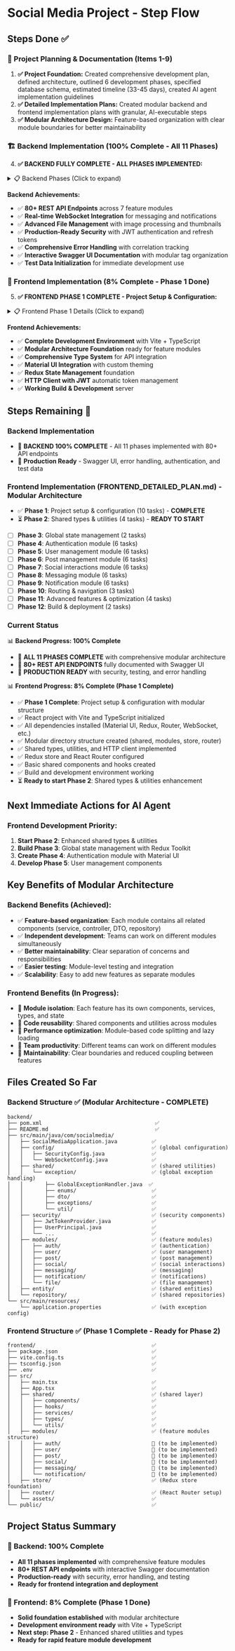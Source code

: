 # Social Media Project - Step Flow

## Steps Done ✅

### 🎯 Project Planning & Documentation (Items 1-9)
1. **✅ Project Foundation:** Created comprehensive development plan, defined architecture, outlined 6 development phases, specified database schema, estimated timeline (33-45 days), created AI agent implementation guidelines
2. **✅ Detailed Implementation Plans:** Created modular backend and frontend implementation plans with granular, AI-executable steps
3. **✅ Modular Architecture Design:** Feature-based organization with clear module boundaries for better maintainability

### 🏗️ Backend Implementation (100% Complete - All 11 Phases)
4. **✅ BACKEND FULLY COMPLETE - ALL PHASES IMPLEMENTED:**

<details>
<summary>📋 Backend Phases (Click to expand)</summary>

- **✅ Phase 1 - Project Setup:** Spring Boot Maven project, dependencies, modular package structure, database configuration, JWT security base
- **✅ Phase 2 - Shared Components:** Database entities (User, Post, Comment, Like, Friendship, Message, Notification), repositories with custom queries, Lombok integration
- **✅ Phase 3 - Authentication Module:** Complete AuthService, JWT token provider with refresh tokens, AuthController with 4 endpoints, token blacklisting
- **✅ Phase 4 - User Management:** UserService with 7 methods, UserController with 7 REST endpoints, custom exceptions, file upload support
- **✅ Phase 5 - Post Management:** PostService with 8 methods, PostController with 8 REST endpoints, authorization checks, pagination
- **✅ Phase 6 - Social Interactions:** CommentService, LikeService, FriendshipService with full CRUD, 3 controllers (33 total endpoints), toggle functionality
- **✅ Phase 7 - Messaging Module:** MessageService with 10 methods, MessageController with 12 endpoints, WebSocket real-time messaging, typing indicators
- **✅ Phase 8 - Notification Module:** NotificationService with 12 methods, NotificationController with 10 endpoints, WebSocket real-time notifications, cross-module integration
- **✅ Phase 9 - File Management:** FileStorageService, ImageProcessingService, FileController with 13 endpoints, thumbnail generation, UUID naming
- **✅ Phase 10 - Cross-Cutting Concerns:** Global exception handling with 8 exception types, comprehensive error response DTOs, correlation IDs, OpenAPI/Swagger documentation
- **✅ Phase 11 - Final Testing & Optimization:** Authentication testing, JWT fixes, production readiness, test data initialization, Swagger UI configuration

</details>

**Backend Achievements:**
- ✅ **80+ REST API Endpoints** across 7 feature modules
- ✅ **Real-time WebSocket Integration** for messaging and notifications  
- ✅ **Advanced File Management** with image processing and thumbnails
- ✅ **Production-Ready Security** with JWT authentication and refresh tokens
- ✅ **Comprehensive Error Handling** with correlation tracking
- ✅ **Interactive Swagger UI Documentation** with modular tag organization
- ✅ **Test Data Initialization** for immediate development use

### 🎨 Frontend Implementation (8% Complete - Phase 1 Done)
5. **✅ FRONTEND PHASE 1 COMPLETE - Project Setup & Configuration:**

<details>
<summary>📋 Frontend Phase 1 Details (Click to expand)</summary>

- **✅ Task 1.1 - React Project:** Vite + TypeScript template with comprehensive dependency stack (Material UI, Redux, Router, WebSocket, etc.)
- **✅ Task 1.2 - TypeScript & Environment:** Path mapping configuration, Vite aliases, API proxy, environment variables
- **✅ Task 1.3 - Modular Structure:** Complete directory structure (shared, modules, store, router, assets) with feature-based organization
- **✅ Task 1.4 - Shared Types & Utilities:** API types, common types, constants, helper functions with proper export structure
- **✅ Task 1.5 - HTTP Client Service:** Axios integration with JWT interceptors, token refresh, error handling, file upload support
- **✅ Task 1.6 - Redux Store:** Redux Toolkit configuration with TypeScript support and development tools
- **✅ Task 1.7 - React Router:** Route configuration with placeholders, 404 handling, route protection structure
- **✅ Task 1.8 - App Component:** Redux Provider, Material UI Theme, CssBaseline, RouterProvider integration
- **✅ Task 1.9 - Shared Components:** LoadingSpinner and ErrorBoundary with Material UI integration
- **✅ Task 1.10 - Shared Hooks:** useLocalStorage and useDebounce with TypeScript generics

</details>

**Frontend Achievements:**
- ✅ **Complete Development Environment** with Vite + TypeScript
- ✅ **Modular Architecture Foundation** ready for feature modules
- ✅ **Comprehensive Type System** for API integration
- ✅ **Material UI Integration** with custom theming
- ✅ **Redux State Management** foundation
- ✅ **HTTP Client with JWT** automatic token management
- ✅ **Working Build & Development** server

## Steps Remaining 🔄

### Backend Implementation
- 🎉 **BACKEND 100% COMPLETE** - All 11 phases implemented with 80+ API endpoints
- 🎉 **Production Ready** - Swagger UI, error handling, authentication, and test data

### Frontend Implementation (FRONTEND_DETAILED_PLAN.md) - Modular Architecture
- ✅ **Phase 1**: Project setup & configuration (10 tasks) - **COMPLETE**
- ⏳ **Phase 2**: Shared types & utilities (4 tasks) - **READY TO START**
- [ ] **Phase 3**: Global state management (2 tasks)
- [ ] **Phase 4**: Authentication module (6 tasks)
- [ ] **Phase 5**: User management module (6 tasks)
- [ ] **Phase 6**: Post management module (6 tasks)
- [ ] **Phase 7**: Social interactions module (6 tasks)
- [ ] **Phase 8**: Messaging module (6 tasks)
- [ ] **Phase 9**: Notification module (6 tasks)
- [ ] **Phase 10**: Routing & navigation (3 tasks)
- [ ] **Phase 11**: Advanced features & optimization (4 tasks)
- [ ] **Phase 12**: Build & deployment (2 tasks)

### Current Status

📊 **Backend Progress: 100% Complete**
- 🎉 **ALL 11 PHASES COMPLETE** with comprehensive modular architecture
- 🎉 **80+ REST API ENDPOINTS** fully documented with Swagger UI
- 🎉 **PRODUCTION READY** with security, testing, and error handling

📊 **Frontend Progress: 8% Complete (Phase 1 Complete)**
- ✅ **Phase 1 Complete**: Project setup & configuration with modular structure
- ✅ React project with Vite and TypeScript initialized
- ✅ All dependencies installed (Material UI, Redux, Router, WebSocket, etc.)
- ✅ Modular directory structure created (shared, modules, store, router)
- ✅ Shared types, utilities, and HTTP client implemented
- ✅ Redux store and React Router configured
- ✅ Basic shared components and hooks created
- ✅ Build and development environment working
- ⏳ **Ready to start Phase 2**: Shared types & utilities enhancement

## Next Immediate Actions for AI Agent

### Frontend Development Priority:
1. **Start Phase 2**: Enhanced shared types & utilities
2. **Build Phase 3**: Global state management with Redux Toolkit
3. **Create Phase 4**: Authentication module with Material UI
4. **Develop Phase 5**: User management components

## Key Benefits of Modular Architecture

### Backend Benefits (Achieved):
- ✅ **Feature-based organization**: Each module contains all related components (service, controller, DTO, repository)
- ✅ **Independent development**: Teams can work on different modules simultaneously
- ✅ **Better maintainability**: Clear separation of concerns and responsibilities
- ✅ **Easier testing**: Module-level testing and integration
- ✅ **Scalability**: Easy to add new features as separate modules

### Frontend Benefits (In Progress):
- 🔄 **Module isolation**: Each feature has its own components, services, types, and state
- 🔄 **Code reusability**: Shared components and utilities across modules
- 🔄 **Performance optimization**: Module-based code splitting and lazy loading
- 🔄 **Team productivity**: Different teams can work on different modules
- 🔄 **Maintainability**: Clear boundaries and reduced coupling between features

## Files Created So Far

### Backend Structure ✅ (Modular Architecture - COMPLETE)
```
backend/
├── pom.xml                                    ✅
├── README.md                                  ✅
├── src/main/java/com/socialmedia/
│   ├── SocialMediaApplication.java           ✅
│   ├── config/                               ✅ (global configuration)
│   │   ├── SecurityConfig.java               ✅
│   │   └── WebSocketConfig.java              ✅
│   ├── shared/                               ✅ (shared utilities)
│   │   └── exception/                        ✅ (global exception handling)
│   │       ├── GlobalExceptionHandler.java  ✅
│   │       ├── enums/                        ✅
│   │       ├── dto/                          ✅
│   │       ├── exceptions/                   ✅
│   │       └── util/                         ✅
│   ├── security/                             ✅ (security components)
│   │   ├── JwtTokenProvider.java             ✅
│   │   ├── UserPrincipal.java                ✅
│   │   └── ...                               ✅
│   ├── modules/                              ✅ (feature modules)
│   │   ├── auth/                             ✅ (authentication)
│   │   ├── user/                             ✅ (user management)
│   │   ├── post/                             ✅ (post management)
│   │   ├── social/                           ✅ (social interactions)
│   │   ├── messaging/                        ✅ (messaging)
│   │   ├── notification/                     ✅ (notifications)
│   │   └── file/                             ✅ (file management)
│   ├── entity/                               ✅ (shared entities)
│   └── repository/                           ✅ (shared repositories)
└── src/main/resources/
    └── application.properties                ✅ (with exception config)
```

### Frontend Structure ✅ (Phase 1 Complete - Ready for Phase 2)
```
frontend/                                     ✅
├── package.json                              ✅
├── vite.config.ts                            ✅
├── tsconfig.json                             ✅
├── .env                                      ✅
├── src/
│   ├── main.tsx                              ✅
│   ├── App.tsx                               ✅
│   ├── shared/                               ✅ (shared layer)
│   │   ├── components/                       ✅
│   │   ├── hooks/                            ✅
│   │   ├── services/                         ✅
│   │   ├── types/                            ✅
│   │   └── utils/                            ✅
│   ├── modules/                              ✅ (feature modules structure)
│   │   ├── auth/                             🔄 (to be implemented)
│   │   ├── user/                             🔄 (to be implemented)
│   │   ├── post/                             🔄 (to be implemented)
│   │   ├── social/                           🔄 (to be implemented)
│   │   ├── messaging/                        🔄 (to be implemented)
│   │   └── notification/                     🔄 (to be implemented)
│   ├── store/                                ✅ (Redux store foundation)
│   ├── router/                               ✅ (React Router setup)
│   └── assets/                               ✅
└── public/                                   ✅
```

## Project Status Summary

### 🎉 Backend: 100% Complete
- **All 11 phases implemented** with comprehensive feature modules
- **80+ REST API endpoints** with interactive Swagger documentation
- **Production-ready** with security, error handling, and testing
- **Ready for frontend integration and deployment**

### 🔄 Frontend: 8% Complete (Phase 1 Done)
- **Solid foundation established** with modular architecture
- **Development environment ready** with Vite + TypeScript
- **Next step: Phase 2** - Enhanced shared utilities and types
- **Ready for rapid feature module development** 